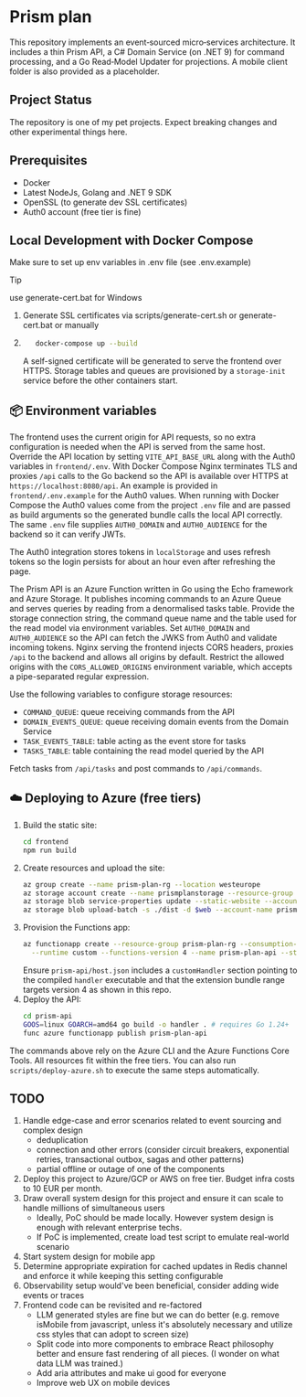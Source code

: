 # Prism plan

This repository implements an event‑sourced micro‑services architecture.
It includes a thin Prism API, a C# Domain Service (on .NET 9) for command
processing, and a Go Read‑Model Updater for projections. A mobile client folder
is also provided as a placeholder.

## Project Status
The repository is one of my pet projects. Expect breaking changes and other experimental things here.

## Prerequisites
- Docker
- Latest NodeJs, Golang and .NET 9 SDK
- OpenSSL (to generate dev SSL certificates)
- Auth0 account (free tier is fine)

## Local Development with Docker Compose
Make sure to set up env variables in .env file (see .env.example)
> [!TIP]
> use generate-cert.bat for Windows

1. Generate SSL certificates via  scripts/generate-cert.sh or generate-cert.bat or manually
2. ```bash
      docker-compose up --build
   ```

   A self-signed certificate will be generated to serve the frontend over HTTPS. Storage tables and queues are provisioned by a `storage-init` service before the other containers start.

## 📦 Environment variables
The frontend uses the current origin for API requests, so no extra configuration is needed when the API is served from the same host. Override the API location by setting `VITE_API_BASE_URL` along with the Auth0 variables in `frontend/.env`. With Docker Compose Nginx terminates TLS and proxies `/api` calls to the Go backend so the API is available over HTTPS at `https://localhost:8080/api`.
An example is provided in `frontend/.env.example` for the Auth0 values.
When running with Docker Compose the Auth0 values come from the project `.env` file and are passed as build arguments so the generated bundle calls the local API correctly.
The same `.env` file supplies `AUTH0_DOMAIN` and `AUTH0_AUDIENCE` for the backend so it can verify JWTs.

The Auth0 integration stores tokens in `localStorage` and uses refresh tokens so
the login persists for about an hour even after refreshing the page.

The Prism API is an Azure Function written in Go using the Echo framework and Azure Storage. It publishes incoming commands to an Azure Queue and serves queries by reading from a denormalised tasks table. Provide the storage connection string, the command queue name and the table used for the read model via environment variables. Set `AUTH0_DOMAIN` and `AUTH0_AUDIENCE` so the API can fetch the JWKS from Auth0 and validate incoming tokens. Nginx serving the frontend injects CORS headers, proxies `/api` to the backend and allows all origins by default. Restrict the allowed origins with the `CORS_ALLOWED_ORIGINS` environment variable, which accepts a pipe-separated regular expression.

Use the following variables to configure storage resources:

- `COMMAND_QUEUE`: queue receiving commands from the API
- `DOMAIN_EVENTS_QUEUE`: queue receiving domain events from the Domain Service
- `TASK_EVENTS_TABLE`: table acting as the event store for tasks
- `TASKS_TABLE`: table containing the read model queried by the API

Fetch tasks from `/api/tasks` and post commands to `/api/commands`.

## ☁️ Deploying to Azure (free tiers)
1. Build the static site:
   ```bash
   cd frontend
   npm run build
   ```
2. Create resources and upload the site:
   ```bash
   az group create --name prism-plan-rg --location westeurope
   az storage account create --name prismplanstorage --resource-group prism-plan-rg --sku Standard_LRS
   az storage blob service-properties update --static-website --account-name prismplanstorage --index-document index.html
   az storage blob upload-batch -s ./dist -d $web --account-name prismplanstorage
   ```
3. Provision the Functions app:
   ```bash
   az functionapp create --resource-group prism-plan-rg --consumption-plan-location westeurope \
     --runtime custom --functions-version 4 --name prism-plan-api --storage-account prismplanstorage
   ```
   Ensure `prism-api/host.json` includes a `customHandler` section pointing to the compiled `handler` executable and that the extension bundle range targets version 4 as shown in this repo.
4. Deploy the API:
   ```bash
   cd prism-api
   GOOS=linux GOARCH=amd64 go build -o handler . # requires Go 1.24+
   func azure functionapp publish prism-plan-api
   ```

The commands above rely on the Azure CLI and the Azure Functions Core Tools. All resources fit within the free tiers.
You can also run `scripts/deploy-azure.sh` to execute the same steps automatically.

## TODO
1. Handle edge-case and error scenarios related to event sourcing and complex design
   - deduplication
   - connection and other errors (consider circuit breakers, exponential retries, transactional outbox, sagas and other patterns)
   - partial offline or outage of one of the components
2. Deploy this project to Azure/GCP or AWS on free tier. Budget infra costs to 10 EUR per month.
3. Draw overall system design for this project and ensure it can scale to handle millions of simultaneous users
   - Ideally, PoC should be made locally. However system design is enough with relevant enterprise techs.
   - If PoC is implemented, create load test script to emulate real-world scenario
4. Start system design for mobile app
5. Determine appropriate expiration for cached updates in Redis channel and enforce it while keeping this setting configurable
6. Observability setup would've been beneficial, consider adding wide events or traces
7. Frontend code can be revisited and re-factored
   - LLM generated styles are fine but we can do better (e.g. remove isMobile from javascript, unless it's absolutely necessary and utilize css styles that can adopt to screen size)
   - Split code into more components to embrace React philosophy better and ensure fast rendering of all pieces. (I wonder on what data LLM was trained.)
   - Add aria attributes and make ui good for everyone
   - Improve web UX on mobile devices
